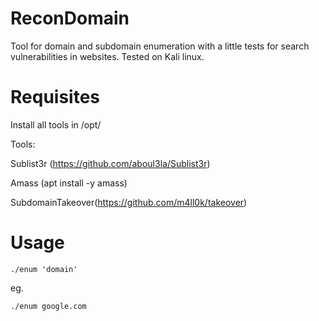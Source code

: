 # ReconDomain

Tool for domain and subdomain enumeration with a little tests for search vulnerabilities in websites.
Tested on Kali linux.

# Requisites

Install all tools in /opt/

Tools:

Sublist3r (https://github.com/aboul3la/Sublist3r)

Amass (apt install -y amass)

SubdomainTakeover(https://github.com/m4ll0k/takeover)


# Usage

 `./enum 'domain'`

eg.

`./enum google.com`

